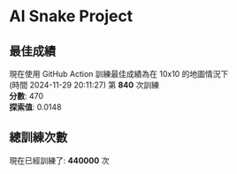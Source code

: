 
# AI Snake Project

## **最佳成績**


























現在使用 GitHub Action 訓練最佳成績為在 10x10 的地圖情況下  
(時間 2024-11-29 20:11:27) 第 **840** 次訓練  
**分數**: 470  
**探索值**: 0.0148





















































## 總訓練次數
現在已經訓練了: **440000** 次
